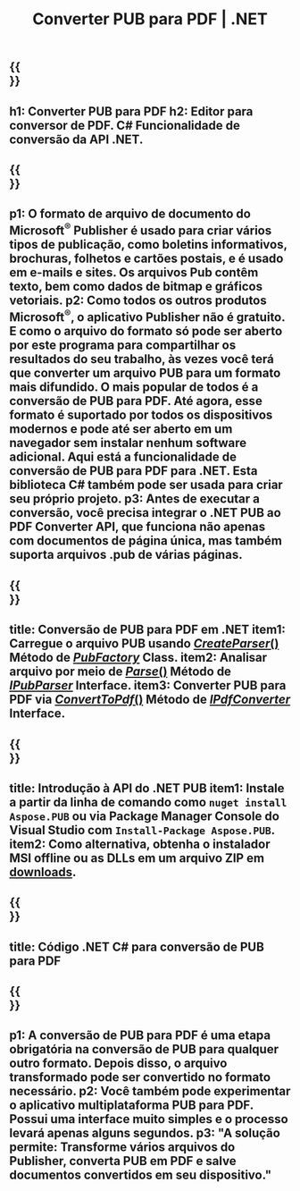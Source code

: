 ﻿---
translation: true
template: /_templates/conversion-child-net.md
title: Converter PUB para PDF | .NET
description: Converta PUB para PDF usando a API .NET em qualquer plataforma. Funcionalidade de conversão do editor que é fácil de integrar à sua solução.
url: /net/conversion/pub-to-pdf/
metakeywords: pub para pdf net, converter pub para pdf net, conversor de pub para pdf c#, converter pub para pdf c#, pub para pdf c#
family: pub
platformtag: net
feature: conversion
---

{{<section banner>}}
---
h1: Converter PUB para PDF
h2: Editor para conversor de PDF. С# Funcionalidade de conversão da API .NET.
---

{{<section overview>}}
---
p1: O formato de arquivo de documento do Microsoft<sup>®</sup> Publisher é usado para criar vários tipos de publicação, como boletins informativos, brochuras, folhetos e cartões postais, e é usado em e-mails e sites. Os arquivos Pub contêm texto, bem como dados de bitmap e gráficos vetoriais.
p2: Como todos os outros produtos Microsoft<sup>®</sup>, o aplicativo Publisher não é gratuito. E como o arquivo do formato só pode ser aberto por este programa para compartilhar os resultados do seu trabalho, às vezes você terá que converter um arquivo PUB para um formato mais difundido. O mais popular de todos é a conversão de PUB para PDF. Até agora, esse formato é suportado por todos os dispositivos modernos e pode até ser aberto em um navegador sem instalar nenhum software adicional. Aqui está a funcionalidade de conversão de PUB para PDF para .NET. Esta biblioteca C# também pode ser usada para criar seu próprio projeto.
p3: Antes de executar a conversão, você precisa integrar o .NET PUB ao PDF Converter API, que funciona não apenas com documentos de página única, mas também suporta arquivos .pub de várias páginas.
---

{{<section feature1>}}
---
title: Conversão de PUB para PDF em .NET
item1: Carregue o arquivo PUB usando [*CreateParser*()](https://reference.aspose.com/pub/net/aspose.pub/pubfactory//methods/createparser/index) Método de [*PubFactory*](https://reference.aspose.com/pub/net/aspose.pub/pubfactory/) Class.
item2: Analisar arquivo por meio de [*Parse*()](https://reference.aspose.com/pub/net/aspose.pub/ipubparser//methods/parse) Método de [*IPubParser*](https://reference.aspose.com/pub/net/aspose.pub/ipubparser/) Interface.
item3: Converter PUB para PDF via [*ConvertToPdf*()](https://reference.aspose.com/pub/net/aspose.pub/ipdfconverter//methods/converttopdf) Método de [*IPdfConverter*](https://reference.aspose.com/pub/net/aspose.pub/ipdfconverter/) Interface.
---

{{<section feature2>}}
---
title: Introdução à API do .NET PUB
item1: Instale a partir da linha de comando como ```nuget install Aspose.PUB``` ou via Package Manager Console do Visual Studio com ```Install-Package Aspose.PUB```.
item2: Como alternativa, obtenha o instalador MSI offline ou as DLLs em um arquivo ZIP em [downloads](https://releases.aspose.com/pub/net/).
---

{{<section codeexample>}}
---
title: Código .NET C# para conversão de PUB para PDF
---

{{<section summary>}}
---
p1: A conversão de PUB para PDF é uma etapa obrigatória na conversão de PUB para qualquer outro formato. Depois disso, o arquivo transformado pode ser convertido no formato necessário.
p2: Você também pode experimentar o aplicativo multiplataforma PUB para PDF. Possui uma interface muito simples e o processo levará apenas alguns segundos.
p3: "A solução permite: Transforme vários arquivos do Publisher, converta PUB em PDF e salve documentos convertidos em seu dispositivo."
---

